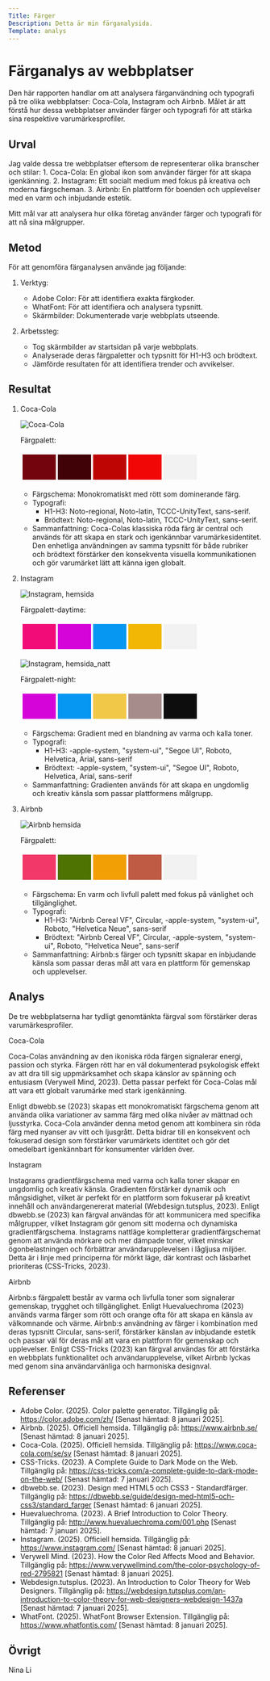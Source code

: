 ```yaml
---
Title: Färger
Description: Detta är min färganalysida.
Template: analys
---
```


Färganalys av webbplatser
=======================

Den här rapporten handlar om att analysera färganvändning och typografi på tre olika webbplatser: Coca-Cola, Instagram och Airbnb. Målet är att förstå hur dessa webbplatser använder färger och typografi för att stärka sina respektive varumärkesprofiler.

Urval
-----------------------

Jag valde dessa tre webbplatser eftersom de representerar olika branscher och stilar:
	1.	Coca-Cola: En global ikon som använder färger för att skapa igenkänning.
	2.	Instagram: Ett socialt medium med fokus på kreativa och moderna färgscheman.
	3.	Airbnb: En plattform för boenden och upplevelser med en varm och inbjudande estetik.

Mitt mål var att analysera hur olika företag använder färger och typografi för att nå sina målgrupper.

Metod
-----------------------

För att genomföra färganalysen använde jag följande:

1. Verktyg:
   - Adobe Color: För att identifiera exakta färgkoder.
   - WhatFont: För att identifiera och analysera typsnitt.
   - Skärmbilder: Dokumenterade varje webbplats utseende.

2. Arbetssteg:
   - Tog skärmbilder av startsidan på varje webbplats.
   - Analyserade deras färgpaletter och typsnitt för H1-H3 och brödtext.
   - Jämförde resultaten för att identifiera trender och avvikelser.

Resultat
-----------------------

1. Coca-Cola

	![Coca-Cola](%assets_url%/img/coca-cola.png)

	Färgpalett:
	<table style="border-spacing: 4px; border-collapse: separate">
	<tr>
	<td style="height: 50px; width: 50px; background-color: #73030D"></td>
	<td style="height: 50px; width: 50px; background-color: #400207"></td>
	<td style="height: 50px; width: 50px; background-color: #BF0404"></td>
	<td style="height: 50px; width: 50px; background-color: #F20707"></td>
	<td style="height: 50px; width: 50px; background-color: #F2F2F2"></td>
	</tr>
	</table>

	- Färgschema: Monokromatiskt med rött som dominerande färg.
	- Typografi:
		- H1-H3: Noto-regional, Noto-latin, TCCC-UnityText, sans-serif.
		- Brödtext: Noto-regional, Noto-latin, TCCC-UnityText, sans-serif.
	- Sammanfattning: Coca-Colas klassiska röda färg är central och används för att skapa en stark och igenkännbar varumärkesidentitet. Den enhetliga användningen av samma typsnitt för både rubriker och brödtext förstärker den konsekventa visuella kommunikationen och gör varumärket lätt att känna igen globalt.

2. Instagram

	![Instagram, hemsida](../../assets/img/IMG_4404.JPG)

	Färgpalett-daytime:
	<table style="border-spacing: 4px; border-collapse: separate">
	<tr>
	<td style="height: 50px; width: 50px; background-color: #F20C78"></td>
	<td style="height: 50px; width: 50px; background-color: #D504D9"></td>
	<td style="height: 50px; width: 50px; background-color: #0597F2"></td>
	<td style="height: 50px; width: 50px; background-color: #F2B705"></td>
	<td style="height: 50px; width: 50px; background-color: #F2F2F2"></td>
	</tr>
	</table>

	![Instagram, hemsida_natt](../../assets/img/instagram_natt.png)

	Färgpalett-night:
	<table style="border-spacing: 4px; border-collapse: separate">
	<tr>
	<td style="height: 50px; width: 50px; background-color: #D504D9"></td>
	<td style="height: 50px; width: 50px; background-color: #0597F2"></td>
	<td style="height: 50px; width: 50px; background-color: #F2C849"></td>
	<td style="height: 50px; width: 50px; background-color: #A68C8A"></td>
	<td style="height: 50px; width: 50px; background-color: #0D0D0D"></td>
	</tr>
	</table>

	- Färgschema: Gradient med en blandning av varma och kalla toner.
	- Typografi:
		- H1-H3: -apple-system, "system-ui", "Segoe UI", Roboto, Helvetica, Arial, sans-serif
		- Brödtext: -apple-system, "system-ui", "Segoe UI", Roboto, Helvetica, Arial, sans-serif
	- Sammanfattning: Gradienten används för att skapa en ungdomlig och kreativ känsla som passar plattformens målgrupp.

3. Airbnb

	![Airbnb hemsida](portfolio/assets/img/airbnb.png)

	Färgpalett:
	<table style="border-spacing: 4px; border-collapse: separate">
	<tr>
	<td style="height: 50px; width: 50px; background-color: #F23869"></td>
	<td style="height: 50px; width: 50px; background-color: #4F7302"></td>
	<td style="height: 50px; width: 50px; background-color: #F29F05"></td>
	<td style="height: 50px; width: 50px; background-color: #BF5B45"></td>
	<td style="height: 50px; width: 50px; background-color: #F2F2F2"></td>
	</tr>
	</table>

	- Färgschema: En varm och livfull palett med fokus på vänlighet och tillgänglighet.
	- Typografi:
		- H1-H3: "Airbnb Cereal VF", Circular, -apple-system, "system-ui", Roboto, "Helvetica Neue", sans-serif
		- Brödtext: "Airbnb Cereal VF", Circular, -apple-system, "system-ui", Roboto, "Helvetica Neue", sans-serif
	- Sammanfattning: Airbnb:s färger och typsnitt skapar en inbjudande känsla som passar deras mål att vara en plattform för gemenskap och  upplevelser.

Analys
-----------------------

De tre webbplatserna har tydligt genomtänkta färgval som förstärker deras varumärkesprofiler.

Coca-Cola

Coca-Colas användning av den ikoniska röda färgen signalerar energi, passion och styrka. Färgen rött har en väl dokumenterad psykologisk effekt av att dra till sig uppmärksamhet och skapa känslor av spänning och entusiasm (Verywell Mind, 2023). Detta passar perfekt för Coca-Colas mål att vara ett globalt varumärke med stark igenkänning.

Enligt dbwebb.se (2023) skapas ett monokromatiskt färgschema genom att använda olika variationer av samma färg med olika nivåer av mättnad och ljusstyrka. Coca-Cola använder denna metod genom att kombinera sin röda färg med nyanser av vitt och ljusgrått. Detta bidrar till en konsekvent och fokuserad design som förstärker varumärkets identitet och gör det omedelbart igenkännbart för konsumenter världen över.

Instagram

Instagrams gradientfärgschema med varma och kalla toner skapar en ungdomlig och kreativ känsla. Gradienten förstärker dynamik och mångsidighet, vilket är perfekt för en plattform som fokuserar på kreativt innehåll och användargenererat material (Webdesign.tutsplus, 2023). Enligt dbwebb.se (2023) kan färgval användas för att kommunicera med specifika målgrupper, vilket Instagram gör genom sitt moderna och dynamiska gradientfärgschema. Instagrams nattläge kompletterar gradientfärgschemat genom att använda mörkare och mer dämpade toner, vilket minskar ögonbelastningen och förbättrar användarupplevelsen i lågljusa miljöer. Detta är i linje med principerna för mörkt läge, där kontrast och läsbarhet prioriteras (CSS-Tricks, 2023).

Airbnb

Airbnb:s färgpalett består av varma och livfulla toner som signalerar gemenskap, trygghet och tillgänglighet. Enligt Huevaluechroma (2023) används varma färger som rött och orange ofta för att skapa en känsla av välkomnande och värme. Airbnb:s användning av färger i kombination med deras typsnitt Circular, sans-serif, förstärker känslan av inbjudande estetik och passar väl för deras mål att vara en plattform för gemenskap och upplevelser. Enligt CSS-Tricks (2023) kan färgval användas för att förstärka en webbplats funktionalitet och användarupplevelse, vilket Airbnb lyckas med genom sina användarvänliga och harmoniska designval.

Referenser
-----------------------

- Adobe Color. (2025). Color palette generator. Tillgänglig på: https://color.adobe.com/zh/ [Senast hämtad: 8 januari 2025].
- Airbnb. (2025). Officiell hemsida. Tillgänglig på: https://www.airbnb.se/ [Senast hämtad: 8 januari 2025].
- Coca-Cola. (2025). Officiell hemsida. Tillgänglig på: https://www.coca-cola.com/se/sv [Senast hämtad: 8 januari 2025].
- CSS-Tricks. (2023). A Complete Guide to Dark Mode on the Web. Tillgänglig på: https://css-tricks.com/a-complete-guide-to-dark-mode-on-the-web/ [Senast hämtad: 7 januari 2025].
- dbwebb.se. (2023). Design med HTML5 och CSS3 - Standardfärger. Tillgänglig på: https://dbwebb.se/guide/design-med-html5-och-css3/standard_farger [Senast hämtad: 6 januari 2025].
- Huevaluechroma. (2023). A Brief Introduction to Color Theory. Tillgänglig på: http://www.huevaluechroma.com/001.php [Senast hämtad: 7 januari 2025].
- Instagram. (2025). Officiell hemsida. Tillgänglig på: https://www.instagram.com/ [Senast hämtad: 8 januari 2025].
- Verywell Mind. (2023). How the Color Red Affects Mood and Behavior. Tillgänglig på: https://www.verywellmind.com/the-color-psychology-of-red-2795821 [Senast hämtad: 8 januari 2025].
- Webdesign.tutsplus. (2023). An Introduction to Color Theory for Web Designers. Tillgänglig på: https://webdesign.tutsplus.com/an-introduction-to-color-theory-for-web-designers–webdesign-1437a [Senast hämtad: 7 januari 2025].
- WhatFont. (2025). WhatFont Browser Extension. Tillgänglig på: https://www.whatfontis.com/ [Senast hämtad: 8 januari 2025].

Övrigt
-----------------------

Nina Li